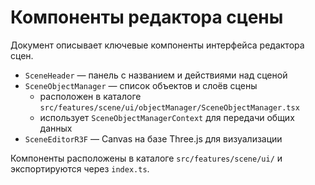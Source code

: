 # Компоненты редактора сцены

Документ описывает ключевые компоненты интерфейса редактора сцен.

- `SceneHeader` — панель с названием и действиями над сценой
- `SceneObjectManager` — список объектов и слоёв сцены
  - расположен в каталоге `src/features/scene/ui/objectManager/SceneObjectManager.tsx`
  - использует `SceneObjectManagerContext` для передачи общих данных
- `SceneEditorR3F` — Canvas на базе Three.js для визуализации

Компоненты расположены в каталоге `src/features/scene/ui/` и экспортируются через `index.ts`.
